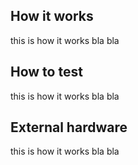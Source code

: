 <!---

This file is used to generate your project datasheet. Please fill in the information below and delete any unused
sections.

You can also include images in this folder and reference them in the markdown. Each image must be less than
512 kb in size, and the combined size of all images must be less than 1 MB.
-->

## How it works

this is how it works bla bla

## How to test

this is how it works bla bla

## External hardware

this is how it works bla bla
